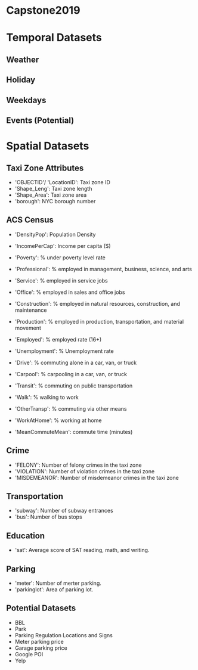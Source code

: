 # Capstone2019

# Temporal Datasets
## Weather
## Holiday
## Weekdays
## Events (Potential)

# Spatial Datasets
## Taxi Zone Attributes
- 'OBJECTID'/ 'LocationID': Taxi zone ID
- 'Shape_Leng': Taxi zone length
- 'Shape_Area': Taxi zone area
- 'borough': NYC borough number

## ACS Census
- 'DensityPop': Population Density
- 'IncomePerCap': Income per capita ($)
- 'Poverty': % under poverty level rate
- 'Professional': % employed in management, business, science, and arts
- 'Service': % employed in service jobs
- 'Office': % employed in sales and office jobs
- 'Construction': % employed in natural resources, construction, and maintenance
- 'Production': % employed in production, transportation, and material movement
- 'Employed': % employed rate (16+)
- 'Unemployment': % Unemployment rate

- 'Drive': % commuting alone in a car, van, or truck
- 'Carpool': % carpooling in a car, van, or truck
- 'Transit': % commuting on public transportation
- 'Walk': % walking to work
- 'OtherTransp': % commuting via other means
- 'WorkAtHome': % working at home
- 'MeanCommuteMean': commute time (minutes)

## Crime
- 'FELONY': Number of felony crimes in the taxi zone
- 'VIOLATION': Number of violation crimes in the taxi zone
- 'MISDEMEANOR': Number of misdemeanor crimes in the taxi zone

## Transportation
- 'subway': Number of subway entrances
- 'bus': Number of bus stops

## Education
- 'sat': Average score of SAT reading, math, and writing.

## Parking
- 'meter': Number of merter parking.
- 'parkinglot': Area of parking lot.

## Potential Datasets
- BBL
- Park
- Parking Regulation Locations and Signs
- Meter parking price
- Garage parking price
- Google POI
- Yelp
